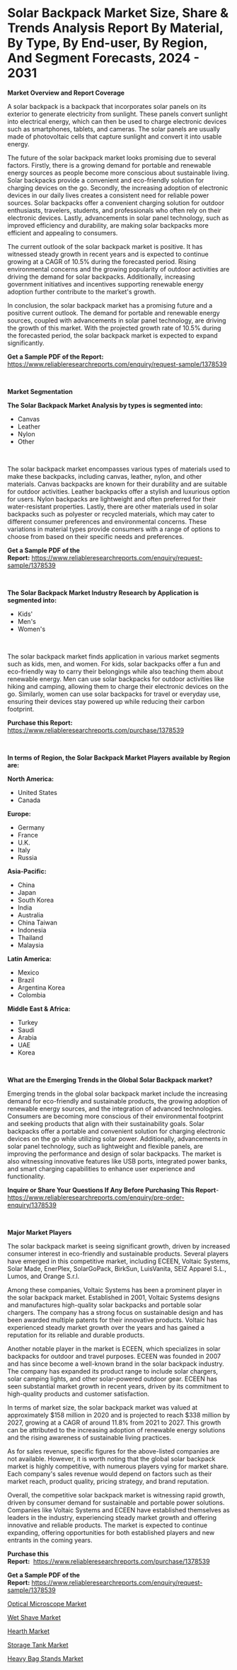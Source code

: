 <p><h1>Solar Backpack Market Size, Share & Trends Analysis Report By Material, By Type, By End-user, By Region, And Segment Forecasts, 2024 - 2031</h1></p><p><strong>Market Overview and Report Coverage</strong></p>
<p><p>A solar backpack is a backpack that incorporates solar panels on its exterior to generate electricity from sunlight. These panels convert sunlight into electrical energy, which can then be used to charge electronic devices such as smartphones, tablets, and cameras. The solar panels are usually made of photovoltaic cells that capture sunlight and convert it into usable energy.</p><p>The future of the solar backpack market looks promising due to several factors. Firstly, there is a growing demand for portable and renewable energy sources as people become more conscious about sustainable living. Solar backpacks provide a convenient and eco-friendly solution for charging devices on the go. Secondly, the increasing adoption of electronic devices in our daily lives creates a consistent need for reliable power sources. Solar backpacks offer a convenient charging solution for outdoor enthusiasts, travelers, students, and professionals who often rely on their electronic devices. Lastly, advancements in solar panel technology, such as improved efficiency and durability, are making solar backpacks more efficient and appealing to consumers.</p><p>The current outlook of the solar backpack market is positive. It has witnessed steady growth in recent years and is expected to continue growing at a CAGR of 10.5% during the forecasted period. Rising environmental concerns and the growing popularity of outdoor activities are driving the demand for solar backpacks. Additionally, increasing government initiatives and incentives supporting renewable energy adoption further contribute to the market's growth.</p><p>In conclusion, the solar backpack market has a promising future and a positive current outlook. The demand for portable and renewable energy sources, coupled with advancements in solar panel technology, are driving the growth of this market. With the projected growth rate of 10.5% during the forecasted period, the solar backpack market is expected to expand significantly.</p></p>
<p><strong>Get a Sample PDF of the Report:</strong> <a href="https://www.reliableresearchreports.com/enquiry/request-sample/1378539">https://www.reliableresearchreports.com/enquiry/request-sample/1378539</a></p>
<p>&nbsp;</p>
<p><strong>Market Segmentation</strong></p>
<p><strong>The Solar Backpack Market Analysis by types is segmented into:</strong></p>
<p><ul><li>Canvas</li><li>Leather</li><li>Nylon</li><li>Other</li></ul></p>
<p>&nbsp;</p>
<p><p>The solar backpack market encompasses various types of materials used to make these backpacks, including canvas, leather, nylon, and other materials. Canvas backpacks are known for their durability and are suitable for outdoor activities. Leather backpacks offer a stylish and luxurious option for users. Nylon backpacks are lightweight and often preferred for their water-resistant properties. Lastly, there are other materials used in solar backpacks such as polyester or recycled materials, which may cater to different consumer preferences and environmental concerns. These variations in material types provide consumers with a range of options to choose from based on their specific needs and preferences.</p></p>
<p><strong>Get a Sample PDF of the Report:</strong>&nbsp;<a href="https://www.reliableresearchreports.com/enquiry/request-sample/1378539">https://www.reliableresearchreports.com/enquiry/request-sample/1378539</a></p>
<p>&nbsp;</p>
<p><strong>The Solar Backpack Market Industry Research by Application is segmented into:</strong></p>
<p><ul><li>Kids'</li><li>Men's</li><li>Women's</li></ul></p>
<p>&nbsp;</p>
<p><p>The solar backpack market finds application in various market segments such as kids, men, and women. For kids, solar backpacks offer a fun and eco-friendly way to carry their belongings while also teaching them about renewable energy. Men can use solar backpacks for outdoor activities like hiking and camping, allowing them to charge their electronic devices on the go. Similarly, women can use solar backpacks for travel or everyday use, ensuring their devices stay powered up while reducing their carbon footprint.</p></p>
<p><strong>Purchase this Report:</strong>&nbsp; <a href="https://www.reliableresearchreports.com/purchase/1378539">https://www.reliableresearchreports.com/purchase/1378539</a></p>
<p>&nbsp;</p>
<p><strong>In terms of Region, the Solar Backpack Market Players available by Region are:</strong></p>
<p>
    <p> <strong> North America: </strong>
        <ul>
            <li>United States</li>
            <li>Canada</li>
        </ul>
        </p> 
    <p> <strong> Europe: </strong>
        <ul>
            <li>Germany</li>
            <li>France</li>
            <li>U.K.</li>
            <li>Italy</li>
            <li>Russia</li>
        </ul>
        </p> 
    <p> <strong> Asia-Pacific: </strong>
        <ul>
            <li>China</li>
            <li>Japan</li>
            <li>South Korea</li>
            <li>India</li>
            <li>Australia</li>
            <li>China Taiwan</li>
            <li>Indonesia</li>
            <li>Thailand</li>
            <li>Malaysia</li>
        </ul>
        </p> 
    <p> <strong> Latin America: </strong>
        <ul>
            <li>Mexico</li>
            <li>Brazil</li>
            <li>Argentina Korea</li>
            <li>Colombia</li>
        </ul>
        </p> 
    <p> <strong> Middle East & Africa: </strong>
        <ul>
            <li>Turkey</li>
            <li>Saudi</li>
            <li>Arabia</li>
            <li>UAE</li>
            <li>Korea</li>
        </ul>
    </p>
    </p>
<p>&nbsp;</p>
<p><strong>What are the Emerging Trends in the Global Solar Backpack market?</strong></p>
<p><p>Emerging trends in the global solar backpack market include the increasing demand for eco-friendly and sustainable products, the growing adoption of renewable energy sources, and the integration of advanced technologies. Consumers are becoming more conscious of their environmental footprint and seeking products that align with their sustainability goals. Solar backpacks offer a portable and convenient solution for charging electronic devices on the go while utilizing solar power. Additionally, advancements in solar panel technology, such as lightweight and flexible panels, are improving the performance and design of solar backpacks. The market is also witnessing innovative features like USB ports, integrated power banks, and smart charging capabilities to enhance user experience and functionality.</p></p>
<p><strong>Inquire or Share Your Questions If Any Before Purchasing This Report</strong>- <a href="https://www.reliableresearchreports.com/enquiry/pre-order-enquiry/1378539">https://www.reliableresearchreports.com/enquiry/pre-order-enquiry/1378539</a></p>
<p>&nbsp;</p>
<p><strong>Major Market Players</strong></p>
<p><p>The solar backpack market is seeing significant growth, driven by increased consumer interest in eco-friendly and sustainable products. Several players have emerged in this competitive market, including ECEEN, Voltaic Systems, Solar Made, EnerPlex, SolarGoPack, BirkSun, LuisVanita, SEIZ Apparel S.L., Lumos, and Orange S.r.l.</p><p>Among these companies, Voltaic Systems has been a prominent player in the solar backpack market. Established in 2001, Voltaic Systems designs and manufactures high-quality solar backpacks and portable solar chargers. The company has a strong focus on sustainable design and has been awarded multiple patents for their innovative products. Voltaic has experienced steady market growth over the years and has gained a reputation for its reliable and durable products.</p><p>Another notable player in the market is ECEEN, which specializes in solar backpacks for outdoor and travel purposes. ECEEN was founded in 2007 and has since become a well-known brand in the solar backpack industry. The company has expanded its product range to include solar chargers, solar camping lights, and other solar-powered outdoor gear. ECEEN has seen substantial market growth in recent years, driven by its commitment to high-quality products and customer satisfaction.</p><p>In terms of market size, the solar backpack market was valued at approximately $158 million in 2020 and is projected to reach $338 million by 2027, growing at a CAGR of around 11.8% from 2021 to 2027. This growth can be attributed to the increasing adoption of renewable energy solutions and the rising awareness of sustainable living practices.</p><p>As for sales revenue, specific figures for the above-listed companies are not available. However, it is worth noting that the global solar backpack market is highly competitive, with numerous players vying for market share. Each company's sales revenue would depend on factors such as their market reach, product quality, pricing strategy, and brand reputation.</p><p>Overall, the competitive solar backpack market is witnessing rapid growth, driven by consumer demand for sustainable and portable power solutions. Companies like Voltaic Systems and ECEEN have established themselves as leaders in the industry, experiencing steady market growth and offering innovative and reliable products. The market is expected to continue expanding, offering opportunities for both established players and new entrants in the coming years.</p></p>
<p><strong>Purchase this Report:</strong>&nbsp;&nbsp;<a href="https://www.reliableresearchreports.com/purchase/1378539">https://www.reliableresearchreports.com/purchase/1378539</a></p>
<p></p>
<p><strong>Get a Sample PDF of the Report:</strong>&nbsp;<a href="https://www.reliableresearchreports.com/enquiry/request-sample/1378539">https://www.reliableresearchreports.com/enquiry/request-sample/1378539</a></p>
<p><p><a href="https://github.com/pizolina/Market-Research-Report-List-2/blob/main/optical-microscope-market.md">Optical Microscope Market</a></p><p><a href="https://github.com/sofayahoo2023/Market-Research-Report-List-2/blob/main/wet-shave-market.md">Wet Shave Market</a></p><p><a href="https://github.com/lbird53714/Market-Research-Report-List-2/blob/main/hearth-market.md">Hearth Market</a></p><p><a href="https://github.com/vimar16th/Market-Research-Report-List-2/blob/main/storage-tank-market.md">Storage Tank Market</a></p><p><a href="https://github.com/mabutironaldo/Market-Research-Report-List-2/blob/main/heavy-bag-stands-market.md">Heavy Bag Stands Market</a></p></p>